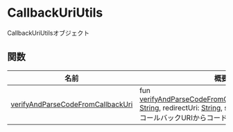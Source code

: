 # CallbackUriUtils

CallbackUriUtilsオブジェクト

## 関数

| 名前                                                                              | 概要                                                                                                                                                                                                                                                                                                                                                                                                                                                                                                  |
| --------------------------------------------------------------------------------- | -------------------------------------------------------------------------------------------------------------------------------------------------------------------------------------------------------------------------------------------------------------------------------------------------------------------------------------------------------------------------------------------------------------------------------------------------------------------------------------------------------- |
| [verifyAndParseCodeFromCallbackUri](verify-and-parse-code-from-callback-uri.md) | fun [verifyAndParseCodeFromCallbackUri](verify-and-parse-code-from-callback-uri.md)(callbackUri: [String](https://kotlinlang.org/api/latest/jvm/stdlib/kotlin/-string/index.html), redirectUri: [String](https://kotlinlang.org/api/latest/jvm/stdlib/kotlin/-string/index.html), state: [String](https://kotlinlang.org/api/latest/jvm/stdlib/kotlin/-string/index.html)): [String](https://kotlinlang.org/api/latest/jvm/stdlib/kotlin/-string/index.html)<br/>コールバックURIからコードを検証して解析する |